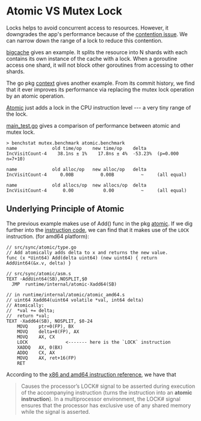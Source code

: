 Atomic VS Mutex Lock
====================

Locks helps to avoid concurrent access to resources.
However, it downgrades the app's performance because
of the [contention issue][resource contention]. We can
narrow down the range of a lock to reduce this contention.

[bigcache][bigcache] gives an example. It splits the
resource into N shards with each contains its own instance
of the cache with a lock. When a goroutine access one shard,
it will not block other goroutines from accessing to other shards.

The go pkg [context][go context ae1fa08] gives another example.
From its commit history, we find that it ever improves its
performance via replacing the mutex lock operation by
an atomic operation.

[Atomic][go pkg atomic] just adds a lock in the CPU instruction
level --- a very tiny range of the lock.

[main_test.go](./main_test.go) gives a comparison of performance
between atomic and mutex lock.

    > benchstat mutex.benchmark atomic.benchmark 
    name             old time/op    new time/op    delta
    IncVisitCount-4    38.1ns ± 1%    17.8ns ± 4%  -53.23%  (p=0.000 n=7+10)

    name             old alloc/op   new alloc/op   delta
    IncVisitCount-4     0.00B          0.00B          ~     (all equal)

    name             old allocs/op  new allocs/op  delta
    IncVisitCount-4      0.00           0.00          ~     (all equal)

Underlying Principle of Atomic
------------------------------

The previous example makes use of Add() func in the pkg
[atomic][go pkg atomic].
If we dig further into the [instruction code][atomic_amd64.s],
we can find that it makes use
of the `LOCK` instruction. (for amd64 platform):

    // src/sync/atomic/type.go
    // Add atomically adds delta to x and returns the new value.
    func (x *Uint64) Add(delta uint64) (new uint64) { return AddUint64(&x.v, delta) }

    // src/sync/atomic/asm.s
    TEXT ·AddUint64(SB),NOSPLIT,$0
      JMP  runtime∕internal∕atomic·Xadd64(SB)

    // in runtime/internal/atomic/atomic_amd64.s
    // uint64 Xadd64(uint64 volatile *val, int64 delta)
    // Atomically:
    //  *val += delta;
    //  return *val;
    TEXT ·Xadd64(SB), NOSPLIT, $0-24
        MOVQ    ptr+0(FP), BX
        MOVQ    delta+8(FP), AX
        MOVQ    AX, CX
        LOCK              <------- here is the `LOCK` instruction
        XADDQ   AX, 0(BX)
        ADDQ    CX, AX
        MOVQ    AX, ret+16(FP)
        RET

According to the [x86 and amd64 instruction reference][lock instruction],
we have that
> Causes the processor’s LOCK# signal to be asserted during
> execution of the accompanying instruction (turns the instruction
> into an **atomic instruction**). In a multiprocessor environment,
> the LOCK# signal ensures that the processor has exclusive use of
> any shared memory while the signal is asserted.

[go pkg atomic]: https://pkg.go.dev/sync/atomic
[atomic_amd64.s]: https://cs.opensource.google/go/go/+/refs/tags/go1.20.2:src/runtime/internal/atomic/atomic_amd64.s
[lock instruction]: https://www.felixcloutier.com/x86/lock
[resource contention]: https://en.wikipedia.org/wiki/Resource_contention
[bigcache]: https://blog.allegro.tech/2016/03/writing-fast-cache-service-in-go.html#concurrency
[go context ae1fa08]: https://cs.opensource.google/go/go/+/ae1fa08e4138c49c8e7fa10c3eadbfca0233842b
